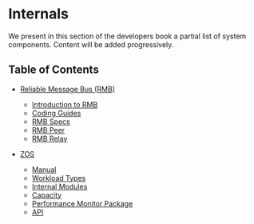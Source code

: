 <h1> Internals </h1>

We present in this section of the developers book a partial list of system components. Content will be added progressively.

<h2> Table of Contents </h2>

- [Reliable Message Bus (RMB)](rmb/rmb_toc.md)
  - [Introduction to RMB](rmb/rmb_intro.md)
  - [Coding Guides](rmb/rmb_coding_guides.md)
  - [RMB Specs](rmb/rmb_specs.md)
  - [RMB Peer](rmb/uml/peer.md)
  - [RMB Relay](rmb/uml/relay.md)

- [ZOS](zos/index.md)
  - [Manual](./zos/manual/manual.md)
  - [Workload Types](./zos/manual/workload_types.md)
  - [Internal Modules](./zos/internals/internals.md)
  - [Capacity](./zos/internals/capacity.md)
  - [Performance Monitor Package](./zos/performance/performance.md)
  - [API](./zos/manual/api.md)